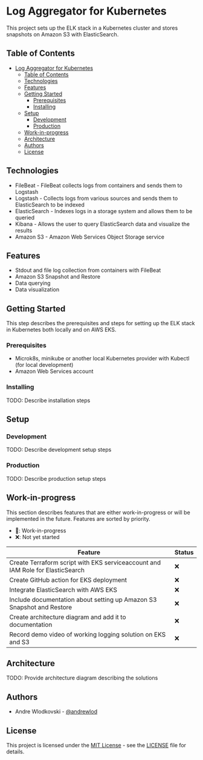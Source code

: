 # Log Aggregator for Kubernetes
This project sets up the ELK stack in a Kubernetes cluster and stores snapshots on Amazon S3 with ElasticSearch.

## Table of Contents
- [Log Aggregator for Kubernetes](#log-aggregator-for-kubernetes)
  - [Table of Contents](#table-of-contents)
  - [Technologies](#technologies)
  - [Features](#features)
  - [Getting Started](#getting-started)
    - [Prerequisites](#prerequisites)
    - [Installing](#installing)
  - [Setup](#setup)
    - [Development](#development)
    - [Production](#production)
  - [Work-in-progress](#work-in-progress)
  - [Architecture](#architecture)
  - [Authors](#authors)
  - [License](#license)

## Technologies
- FileBeat - FileBeat collects logs from containers and sends them to Logstash
- Logstash - Collects logs from various sources and sends them to ElasticSearch to be indexed
- ElasticSearch - Indexes logs in a storage system and allows them to be queried
- Kibana - Allows the user to query ElasticSearch data and visualize the results
- Amazon S3 - Amazon Web Services Object Storage service

## Features
- Stdout and file log collection from containers with FileBeat
- Amazon S3 Snapshot and Restore
- Data querying
- Data visualization

## Getting Started
This step describes the prerequisites and steps for setting up the ELK stack in Kubernetes both locally and on AWS EKS.

### Prerequisites
- Microk8s, minikube or another local Kubernetes provider with Kubectl (for local development)
- Amazon Web Services account

### Installing
TODO: Describe installation steps

## Setup
### Development
TODO: Describe development setup steps

### Production
TODO: Describe production setup steps

## Work-in-progress
This section describes features that are either work-in-progress or will be implemented in the future. Features are sorted by priority.

- 🚧: Work-in-progress
- ❌: Not yet started

| Feature | Status |
|---------|--------|
| Create Terraform script with EKS serviceaccount and IAM Role for ElasticSearch | ❌ |
| Create GitHub action for EKS deployment | ❌ |
| Integrate ElasticSearch with AWS EKS | ❌ |
| Include documentation about setting up Amazon S3 Snapshot and Restore | ❌ |
| Create architecture diagram and add it to documentation | ❌ |
| Record demo video of working logging solution on EKS and S3 | ❌ |

## Architecture
TODO: Provide architecture diagram describing the solutions

## Authors
- Andre Wlodkovski - [@andrewlod](https://github.com/andrewlod)

## License
This project is licensed under the [MIT License](https://opensource.org/license/mit) - see the [LICENSE](LICENSE) file for details.